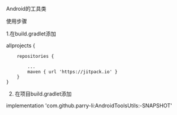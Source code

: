 Android的工具类

使用步骤

1.在build.gradlet添加

allprojects {

		repositories {
		
			...
			maven { url 'https://jitpack.io' }
		}
	}
2. 在项目build.gradlet添加

 implementation 'com.github.parry-li:AndroidToolsUtils:-SNAPSHOT'
